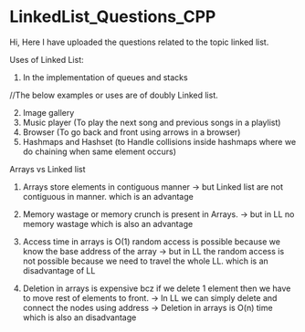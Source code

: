 # LinkedList_Questions_CPP
Hi, Here I have uploaded the questions related to the topic linked list.


Uses of Linked List:

1. In the implementation of queues and stacks

//The below examples or uses are of doubly Linked list.

2. Image gallery
3. Music player (To play the next song and previous songs in a playlist)
4. Browser (To go back and front using arrows in a browser)
5. Hashmaps and Hashset (to Handle collisions inside hashmaps where we do chaining when same element occurs)


Arrays vs Linked list

1. Arrays store elements in contiguous manner 
-> but Linked list are not contiguous in manner. which is an advantage

2. Memory wastage or memory crunch is present in Arrays.
-> but in LL no memory wastage  which is also an advantage

3. Access time in arrays is O(1) random access is possible because we know the base address of the array
-> but in LL the random access is not possible because we need to travel the whole LL.  which is an disadvantage of LL

4. Deletion in arrays is expensive bcz if we delete 1 element then we have to move rest of elements to front.
-> In LL we can simply delete and connect the nodes using address
-> Deletion in arrays is O(n) time  which is also an disadvantage

